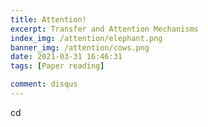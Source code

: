 ```yaml
---
title: Attention!
excerpt: Transfer and Attention Mechanisms
index_img: /attention/elephant.png
banner_img: /attention/cows.png
date: 2021-03-31 16:46:31
tags: [Paper reading]

comment: disqus
---
```


cd